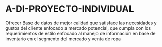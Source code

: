 # A-DI-PROYECTO-INDIVIDUAL
Ofrecer Base de datos de mejor calidad  que satisface  las  necesidades y gustos del cliente  enfocado a  mercado potencial,  que cumpla con los requerimientos de estilo enfocado al manejo de información  en base de inventario  en el segmento  del mercado y venta de ropa 
